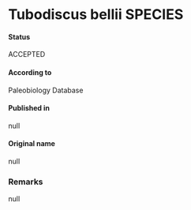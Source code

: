 Tubodiscus bellii SPECIES
=======

#### Status
ACCEPTED

#### According to
Paleobiology Database

#### Published in
null

#### Original name
null

### Remarks
null